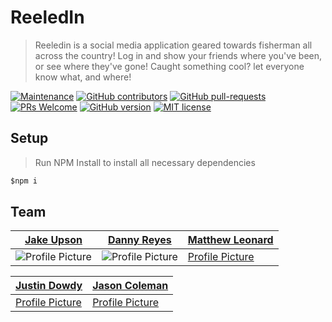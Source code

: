 # ReeledIn

>Reeledin is a social media application geared towards fisherman all across the country!
>Log in and show your friends where you've been, or see where they've gone!
>Caught something cool? let everyone know what, and where!

[![Maintenance](https://img.shields.io/badge/Maintained%3F-yes-green.svg)](https://GitHub.com/Naereen/StrapDown.js/graphs/commit-activity)
[![GitHub contributors](https://img.shields.io/github/contributors/Naereen/StrapDown.js.svg)](https://GitHub.com/Naereen/StrapDown.js/graphs/contributors/)
[![GitHub pull-requests](https://img.shields.io/github/issues-pr/Naereen/StrapDown.js.svg)](https://GitHub.com/Naereen/StrapDown.js/pull/)
[![PRs Welcome](https://img.shields.io/badge/PRs-welcome-brightgreen.svg?style=flat-square)](http://makeapullrequest.com)
[![GitHub version](https://badge.fury.io/gh/Naereen%2FStrapDown.js.svg)](https://github.com/Naereen/StrapDown.js)
[![MIT license](https://img.shields.io/badge/License-MIT-blue.svg)](https://lbesson.mit-license.org/)

## Setup
>Run NPM Install to install all necessary dependencies
```javascript
$npm i
```

## Team

[Jake Upson](https://github.com/skooma1992) | [Danny Reyes](https://github.com/reyesdmusic) | [Matthew Leonard](https://github.com/leonardmk1)
--- | --- | ---
![Profile Picture](https://avatars0.githubusercontent.com/u/59838147?s=200&u=62a23e883a68c5ff7891c356e9d73f035262ead7&v=4) | ![Profile Picture](https://avatars0.githubusercontent.com/u/59745204?s=200&u=8f26c8ba3d03027d8ac409b2f662a97e998a59cc&v=4) | [Profile Picture](https://avatars2.githubusercontent.com/u/54551013?s=200&u=0579b5e950d5bf5c7ac49e58b3f924dbcd0fa4c5&v=4)

[Justin Dowdy](https://github.com/Jdowdy9k) | [Jason Coleman](https://github.com/JmCole19)
--- | ---
[Profile Picture](https://avatars3.githubusercontent.com/u/59713877?s=200&u=4f0ec7ac2ab6138bf614cf4695f7dfcd7e0f30d3&v=4) | [Profile Picture](https://avatars3.githubusercontent.com/u/39313528?s=200&u=b046ec7eefe2d410907a9d7cd0fae76a629183af&v=4)